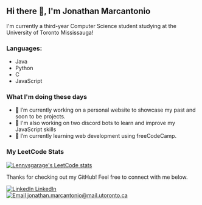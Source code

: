 ## Hi there 👋, I'm Jonathan Marcantonio

I'm currently a third-year Computer Science student studying at the University of Toronto Mississauga!


### Languages:
- Java
- Python
- C
- JavaScript

### What I'm doing these days
- 🔭 I’m currently working on a personal website to showcase my past and soon to be projects.
- 🎎 I'm also working on two discord bots to learn and improve my JavaScript skills
- 🌱 I’m currently learning web development using freeCodeCamp.

### My LeetCode Stats
[![Lennysgarage's LeetCode stats](https://leetcode-stats-six.vercel.app/api?username=lennysgarage&theme=midnight)](https://leetcode.com/lennysgarage/)


Thanks for checking out my GitHub! Feel free to connect with me below.

[![LinkedIn](https://img.icons8.com/fluent/24/000000/linkedin.png) LinkedIn][linkedin]
<br/>
[![Email](https://img.icons8.com/ultraviolet/24/000000/email-open--v1.png) jonathan.marcantonio@mail.utoronto.ca][email]



[linkedin]: https://www.linkedin.com/in/jonathan-marcantonio/
[email]: mailto:jonathan.marcantonio@mail.utoronto.ca
